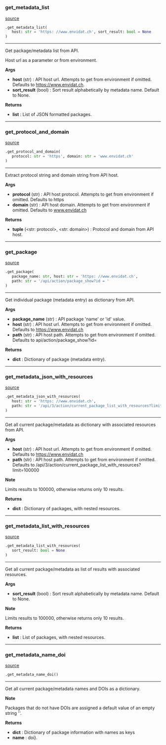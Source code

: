 #

### get_metadata_list

[source](https://github.com/EnviDat/envidat-python-utils/blob/main/../envidat/api/v1.py/#L14)

```python
.get_metadata_list(
   host: str = 'https: //www.envidat.ch', sort_result: bool = None
)
```

---

Get package/metadata list from API.

Host url as a parameter or from environment.

**Args**

- **host** (str) : API host url. Attempts to get from environment if omitted.
  Defaults to https://www.envidat.ch.
- **sort_result** (bool) : Sort result alphabetically by metadata name.
  Default to None.

**Returns**

- **list** : List of JSON formatted packages.

---

### get_protocol_and_domain

[source](https://github.com/EnviDat/envidat-python-utils/blob/main/../envidat/api/v1.py/#L54)

```python
.get_protocol_and_domain(
   protocol: str = 'https', domain: str = 'www.envidat.ch'
)
```

---

Extract protocol string and domain string from API host.

**Args**

- **protocol** (str) : API host protocol. Attempts to get from environment if omitted.
  Defaults to https
- **domain** (str) : API host domain. Attempts to get from environment if omitted.
  Defaults to www.envidat.ch

**Returns**

- **tuple** (<str: protocol>, <str: domain>) : Protocol and domain from API host.

---

### get_package

[source](https://github.com/EnviDat/envidat-python-utils/blob/main/../envidat/api/v1.py/#L77)

```python
.get_package(
   package_name: str, host: str = 'https: //www.envidat.ch',
   path: str = '/api/action/package_show?id = '
)
```

---

Get individual package (metadata entry) as dictionary from API.

**Args**

- **package_name** (str) : API package 'name' or 'id' value.
- **host** (str) : API host url. Attempts to get from environment if omitted.
  Defaults to https://www.envidat.ch
- **path** (str) : API host path. Attempts to get from environment if omitted.
  Defaults to api/action/package_show?id=

**Returns**

- **dict** : Dictionary of package (metadata entry).

---

### get_metadata_json_with_resources

[source](https://github.com/EnviDat/envidat-python-utils/blob/main/../envidat/api/v1.py/#L112)

```python
.get_metadata_json_with_resources(
   host: str = 'https: //www.envidat.ch',
   path: str = '/api/3/action/current_package_list_with_resources?limit = 100000'
)
```

---

Get all current package/metadata as dictionary with associated resources from API.

**Args**

- **host** (str) : API host url. Attempts to get from environment if omitted.
  Defaults to https://www.envidat.ch
- **path** (str) : API host path. Attempts to get from environment if omitted.
  Defaults to /api/3/action/current_package_list_with_resources?limit=100000

**Note**

Limits results to 100000, otherwise returns only 10 results.

**Returns**

- **dict** : Dictionary of packages, with nested resources.

---

### get_metadata_list_with_resources

[source](https://github.com/EnviDat/envidat-python-utils/blob/main/../envidat/api/v1.py/#L149)

```python
.get_metadata_list_with_resources(
   sort_result: bool = None
)
```

---

Get all current package/metadata as list of results with associated resources.

**Args**

- **sort_result** (bool) : Sort result alphabetically by metadata name.
  Default to None.

**Note**

Limits results to 100000, otherwise returns only 10 results.

**Returns**

- **list** : List of packages, with nested resources.

---

### get_metadata_name_doi

[source](https://github.com/EnviDat/envidat-python-utils/blob/main/../envidat/api/v1.py/#L181)

```python
.get_metadata_name_doi()
```

---

Get all current package/metadata names and DOIs as a dictionary.

**Note**

Packages that do not have DOIs are assigned a default value
of an empty string ''.

**Returns**

- **dict** : Dictionary of package information with names as keys
- **name** : doi}.
